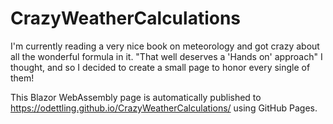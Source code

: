 # CrazyWeatherCalculations
I'm currently reading a very nice book on meteorology and got crazy about all the wonderful formula in it.
"That well deserves a 'Hands on' approach" I thought, and so I decided to create a small page to honor every single of them!

This Blazor WebAssembly page is automatically published to https://odettling.github.io/CrazyWeatherCalculations/ using GitHub Pages.
